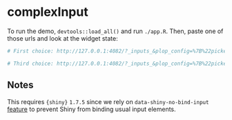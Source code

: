 # complexInput

To run the demo, `devtools::load_all()` and run `./app.R`. Then, paste one of those urls and look at the widget state:

```bash
# First choice: http://127.0.0.1:4082/?_inputs_&plop_config=%7B%22pickerOpts%22%3A%7B%22multiple%22%3Atrue%2C%22dataMaxOptions%22%3A2%2C%22val%22%3A%22Hot%20Dog%2C%20Fries%20and%20a%20Soda%22%7D%2C%22textOpts%22%3A%7B%22label%22%3A%22My%20super%20text%20Input%22%2C%22placeholder%22%3A%22my%20custom%20placeholder%22%7D%7D

# Third choice: http://127.0.0.1:4082/?_inputs_&plop_config=%7B%22pickerOpts%22%3A%7B%22multiple%22%3Atrue%2C%22dataMaxOptions%22%3A2%2C%22val%22%3A%5B%22Sugar%2C%20Spice%20and%20all%20things%20nice%22%5D%7D%2C%22textOpts%22%3A%7B%22label%22%3A%22My%20super%20text%20Input%22%2C%22placeholder%22%3A%22my%20custom%20placeholder%22%7D%7D
```


## Notes

This requires `{shiny}` `1.7.5` since we rely on `data-shiny-no-bind-input` [feature](https://github.com/rstudio/shiny/blob/main/NEWS.md#new-features-and-improvements-1) to prevent Shiny from binding usual input
elements.